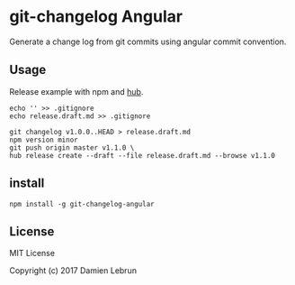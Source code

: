 # git-changelog Angular

Generate a change log from git commits using angular commit convention.

## Usage

Release example with npm and [hub].

```
echo '' >> .gitignore
echo release.draft.md >> .gitignore

git changelog v1.0.0..HEAD > release.draft.md
npm version minor
git push origin master v1.1.0 \
hub release create --draft --file release.draft.md --browse v1.1.0
```

## install

```
npm install -g git-changelog-angular
```

## License

MIT License

Copyright (c) 2017 Damien Lebrun


[hub]: https://github.com/github/hub#installation
